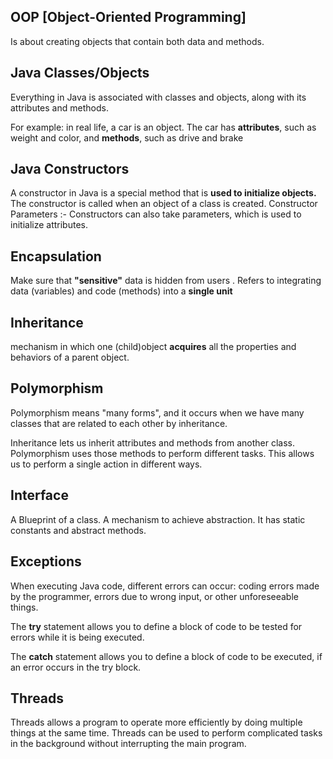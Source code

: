 ## OOP [Object-Oriented Programming]
Is about creating objects that contain both data and methods.

## Java Classes/Objects
Everything in Java is associated with classes and objects, along with its attributes and methods. 

For example: in real life, a car is an object. The car has **attributes**, such as weight and color, and **methods**, such as drive and brake
## Java Constructors
A constructor in Java is a special method that is **used to initialize objects.** The constructor is called when an object of a class is created.
Constructor Parameters :- Constructors can also take parameters, which is used to initialize attributes.
## Encapsulation
Make sure that **"sensitive"** data is hidden from users . Refers to integrating data (variables) and code (methods) into a **single unit**
## Inheritance
mechanism in which one (child)object **acquires** all the properties and behaviors of a parent object.
## Polymorphism
Polymorphism means "many forms", and it occurs when we have many classes that are related to each other by inheritance.

Inheritance lets us inherit attributes and methods from another class. 
 Polymorphism uses those methods to perform different tasks. This allows us to perform a single action in different ways.
 ## Interface
 A Blueprint of a class. A mechanism to achieve abstraction. It has static constants and abstract methods.
 ## Exceptions
 When executing Java code, different errors can occur: coding errors made by the programmer, errors due to wrong input, or other unforeseeable things.

The **try** statement allows you to define a block of code to be tested for errors while it is being executed.

The **catch** statement allows you to define a block of code to be executed, if an error occurs in the try block.
## Threads
Threads allows a program to operate more efficiently by doing multiple things at the same time.
Threads can be used to perform complicated tasks in the background without interrupting the main program.

